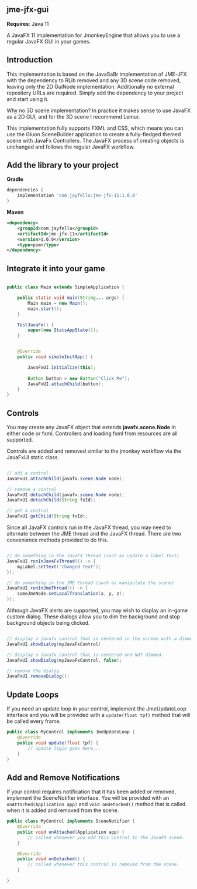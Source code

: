jme-jfx-gui
-

**Requires**: Java 11

A JavaFX 11 implementation for JmonkeyEngine that allows you to use a regular JavaFX GUI in your games.

**Introduction**
-  
This implementation is based on the JavaSaBr implementation of JME-JFX with the dependency to RLib removed
and any 3D scene code removed, leaving only the 2D GuiNode implementation.
Additionally no external repository URLs are required. Simply add the dependency to your project and start using it.

Why no 3D scene implementation? In practice it makes sense to use JavaFX as a 2D GUI, and for the 3D scene I recommend
Lemur.

This implementation fully supports FXML and CSS, which means you can use the Gluon SceneBuilder application
to create a fully-fledged themed scene with JavaFx Controllers. The JavaFX process of creating objects is unchanged
and follows the regular JavaFX workflow.

**Add the library to your project**
-

**Gradle**
``` groovy
dependencies {
    implementation 'com.jayfella:jme-jfx-11:1.0.0'
}
```

**Maven**
``` xml
<dependency>
    <groupId>com.jayfella</groupId>
    <artifactId>jme-jfx-11</artifactId>
    <version>1.0.0</version>
    <type>pom</type>
</dependency>
```

**Integrate it into your game**
-
``` java

public class Main extends SimpleApplication {

    public static void main(String... args) {
        Main main = new Main();
        main.start();
    }

    TestJavaFx() {
        super(new StatsAppState());
    }


    @Override
    public void simpleInitApp() {

        JavaFxUI.initialize(this);
        
        Button button = new Button("Click Me");
        JavaFxUI.attachChild(button);
    }
}

```

**Controls**
-
You may create any JavaFX object that extends **javafx.scene.Node** in either code or fxml.
Controllers and loading fxml from resources are all supported.

Controls are added and removed similar to the jmonkey workflow via the JavaFxUI static class.

``` java

// add a control
JavaFxUI.attachChild(javafx.scene.Node node);

// remove a control
JavaFxUI.detachChild(javafx.scene.Node node);
JavaFxUI.detachChild(String fxId);

// get a control
JavaFxUI.getChild(String fxId);

```

Since all JavaFX controls run in the JavaFX thread, you may need to alternate between the JME thread and
the JavaFX thread. There are two convenience methods provided to do this.

``` java

// do something in the JavaFX thread (such as update a label text)
JavaFxUI.runInJavaFxThread(() -> {
    myLabel.setText("changed text");
});

// do something in the JME thread (such as manipulate the scene)
JavaFxUI.runInJmeThread(() -> {
    someJmeNode.setLocalTranslation(x, y, z);
});

```

Although JavaFX alerts are supported, you may wish to display an in-game custom dialog.
These dialogs allow you to dim the background and stop background objects being clicked.

``` java

// display a javafx control that is centered in the screen with a dimmed background.
JavaFxUI.showDialog(myJavaFxControl)

// display a javafx control that is centered and NOT dimmed.
JavaFxUI.showDialog(myJavaFxControl, false);

// remove the dialog
JavaFxUI.removeDialog();

```

**Update Loops**
-
If you need an update loop in your control, implement the JmeUpdateLoop interface and you will be provided with a
 `update(float tpf)` method that will be called every frame.

``` java
public class MyControl implements JmeUpdateLoop {
    @Override
    public void update(float tpf) {
        // update logic goes here...
    }
}
```

**Add and Remove Notifications**
-
If your control requires notification that it has been added or removed, implement the SceneNotifier interface.
You will be provided with an `onAttached(Application app)` and `void onDetached()` method that is called when it is added and removed from the scene.

``` java
public class MyControl implements SceneNotifier {
    @Override
    public void onAttached(Application app) {
        // called whenever you add this control to the JavaFX scene.
    }

    @Override
    public void onDetached() {
        // called whenever this control is removed from the scene.
    }

}
```
